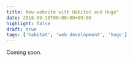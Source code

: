 ```yaml
---
title: New website with Habitat and Hugo"
date: 2018-09-10T00:00:00+09:00
highlight: false
draft: true
tags: ['habitat', 'web development', 'hugo']
---
```


Coming soon.